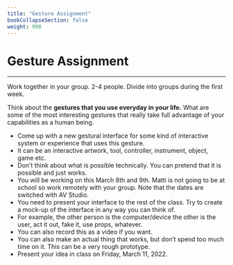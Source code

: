 ```yaml
---
title: "Gesture Assignment"
bookCollapseSection: false
weight: 998
---
```


# Gesture Assignment

---

Work together in your group. 2-4 people. Divide into groups during the first week.

Think about the **gestures that you use everyday in your life.** What are some of the most interesting gestures that really take full advantage of your capabilities as a human being.

- Come up with a new gestural interface for some kind of interactive system or experience that uses this gesture.
- It can be an interactive artwork, tool, controller, instrument, object, game etc.
- Don’t think about what is possible technically. You can pretend that it is possible and just works.
- You will be working on this March 8th and 9th. Matti is not going to be at school so work remotely with your group. Note that the dates are switched with AV Studio.
- You need to present your interface to the rest of the class. Try to create a mock-up of the interface in any way you can think of.
- For example, the other person is the computer/device the other is the user, act it out, fake it, use props, whatever.
- You can also record this as a video if you want.
- You can also make an actual thing that works, but don’t spend too much time on it. This can be a very rough prototype.
- Present your idea in class on Friday, March 11, 2022.

